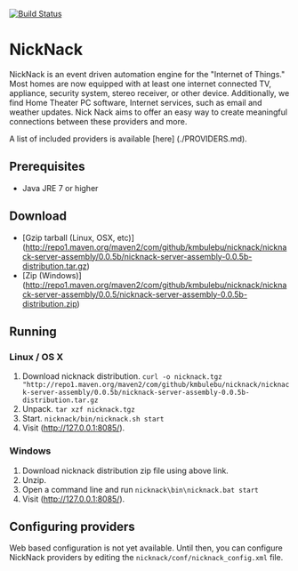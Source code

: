 [![Build Status](https://drone.io/github.com/kmbulebu/NickNack/status.png)](https://drone.io/github.com/kmbulebu/NickNack/latest)
# NickNack 
NickNack is an event driven automation engine for the "Internet of Things." Most homes are now equipped with at least one internet connected TV, appliance, security system, stereo receiver, or other device. Additionally, we find Home Theater PC software, Internet services, such as email and weather updates. Nick Nack aims to offer an easy way to create meaningful connections between these providers and more.

A list of included providers is available [here] (./PROVIDERS.md).

## Prerequisites
* Java JRE 7 or higher

## Download
* [Gzip tarball (Linux, OSX, etc)] (http://repo1.maven.org/maven2/com/github/kmbulebu/nicknack/nicknack-server-assembly/0.0.5b/nicknack-server-assembly-0.0.5b-distribution.tar.gz)
* [Zip (Windows)] (http://repo1.maven.org/maven2/com/github/kmbulebu/nicknack/nicknack-server-assembly/0.0.5/nicknack-server-assembly-0.0.5b-distribution.zip)

## Running
### Linux / OS X
1. Download nicknack distribution. `curl -o nicknack.tgz "http://repo1.maven.org/maven2/com/github/kmbulebu/nicknack/nicknack-server-assembly/0.0.5b/nicknack-server-assembly-0.0.5b-distribution.tar.gz`
2. Unpack. `tar xzf nicknack.tgz`
3. Start. `nicknack/bin/nicknack.sh start`
4. Visit (http://127.0.0.1:8085/).

### Windows
1. Download nicknack distribution zip file using above link.
2. Unzip.
3. Open a command line and run `nicknack\bin\nicknack.bat start`
4. Visit (http://127.0.0.1:8085/).

## Configuring providers
Web based configuration is not yet available. Until then, you can configure NickNack providers by editing the `nicknack/conf/nicknack_config.xml` file. 

